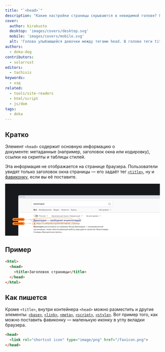 ```yaml
---
title: "`<head>`"
description: "Какие настройки страницы скрываются в невидимой голове? Говорим о заголовке страницы, фавиконке, способах подключения стилей и скриптов."
cover:
  author: kirakusto
  desktop: 'images/covers/desktop.svg'
  mobile: 'images/covers/mobile.svg'
  alt: 'Голова улыбающейся девочки между тегами head. В голове теги title, style, script, base, link и логотип Доки'
authors:
  - doka-dog
contributors:
  - solarrust
editors:
  - tachisis
keywords:
  - хэд
related:
  - tools/site-readers
  - html/script
  - js/dom
tags:
  - doka
---
```


## Кратко

Элемент `<head>` содержит основную информацию о документе: метаданные (например, заголовок окна или кодировку), ссылки на скрипты и таблицы стилей.

Эта информация не отображается на странице браузера. Пользователи увидят только заголовок окна страницы — его задаёт тег [`<title>`](/html/title/), ну и [фавиконку](https://ru.wikipedia.org/wiki/Favicon), если вы её поставите.

![Пример выдачи страницы в поисковике, показаны заголовок и фавикон](images/1.png)

## Пример

```html
<html>
  <head>
    <title>Заголовок страницы</title>
  </head>
</html>
```

## Как пишется

Кроме `<title>`, внутри контейнера `<head>` можно разместить и другие элементы: [`<base>`](/html/base/), [`<link>`](/html/link/), [`<meta>`](/html/meta/), [`<script>`](/html/script/), [`<style>`](/html/style/). Вот пример того, как можно поставить фавиконку — маленькую иконку в углу вкладки браузера.

```html
<head>
  <link rel="shortcut icon" type="image/png" href="/favicon.png">
</head>
```
